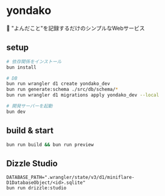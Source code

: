# yondako

🐙 "よんだこと"を記録するだけのシンプルなWebサービス

## setup

```sh
# 依存関係をインストール
bun install

# DB
bun run wrangler d1 create yondako_dev
bun run generate:schema ./src/db/schema/*
bun run wrangler d1 migrations apply yondako_dev --local

# 開発サーバーを起動
bun dev
```

## build & start

```sh
bun run build && bun run preview
```

## Dizzle Studio

```
DATABASE_PATH=".wrangler/state/v3/d1/miniflare-D1DatabaseObject/<id>.sqlite"
bun run drizzle:studio
```

